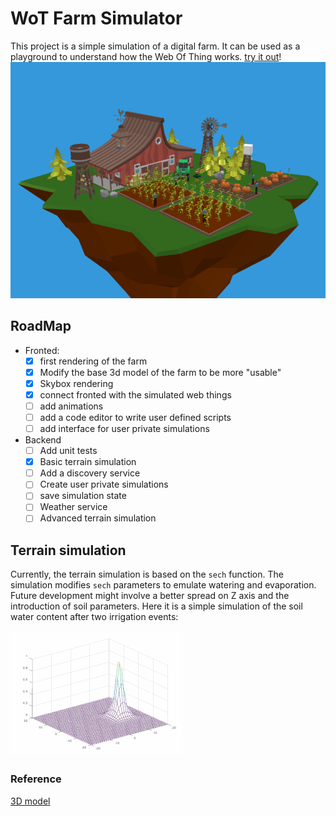 # WoT Farm Simulator
This project is a simple simulation of a digital farm. It can be used as a playground to understand how the Web Of Thing works.
[try it out](http://arces143100.arces.unibo.it/)!
![low poly 3D Farm](./imgs/3DFarm.png)

## RoadMap 
- Fronted:
    - [x] first rendering of the farm
    - [x] Modify the base 3d model of the farm to be more "usable"
    - [x] Skybox rendering
    - [x] connect fronted with the simulated web things
    - [ ] add animations
    - [ ] add a code editor to write user defined scripts
    - [ ] add interface for user private simulations
- Backend
    - [ ] Add unit tests
    - [X] Basic terrain simulation
    - [ ] Add a discovery service
    - [ ] Create user private simulations
    - [ ] save simulation state
    - [ ] Weather service
    - [ ] Advanced terrain simulation

## Terrain simulation

Currently, the terrain simulation is based on the `sech` function. The simulation modifies `sech` parameters to emulate watering and evaporation. Future development might involve a better spread on Z axis and the introduction of soil parameters.
Here it is a simple simulation of the soil water content after two irrigation events:

![simulation](./imgs/simulation.gif)

### Reference
[3D model](https://sketchfab.com/3d-models/low-poly-farm-v2-0e91a96ca6ee44569cf94972e30b5be4)